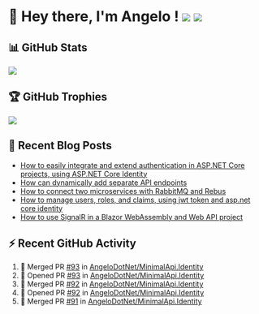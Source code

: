 # 👋 Hey there, I'm Angelo ! ![](https://img.shields.io/badge/Intel-Core_i5_12th-0071C5?style=for-the-badge&logo=intel&logoColor=white) <a href="https://www.buymeacoffee.com/angelodotnet" target="_blank"><img src="https://img.shields.io/badge/Buy%20Me%20A%20Coffee-FFDD00.svg?style=for-the-badge&logo=Buy-Me-A-Coffee&logoColor=black"></a>

## 📊 GitHub Stats
![](https://github-readme-stats.vercel.app/api?username=angelodotnet&theme=dracula&show_icons=true&hide_border=true&count_private=true)

## 🏆 GitHub Trophies
<img src="https://github-profile-trophy.vercel.app/?username=AngeloDotNet&no-frame=false&no-bg=false&margin-w=4&row=1" />

## 📝 Recent Blog Posts  
<!-- BLOG-POST-LIST:START -->
- [How to easily integrate and extend authentication in ASP.NET Core projects, using ASP.NET Core Identity](https://dev.to/angelodotnet/how-to-easily-integrate-and-extend-authentication-in-aspnet-core-projects-using-aspnet-core-130p)
- [How can dynamically add separate API endpoints](https://dev.to/angelodotnet/how-can-dynamically-add-separate-api-endpoints-4h56)
- [How to connect two microservices with RabbitMQ and Rebus](https://dev.to/angelodotnet/how-to-connect-two-microservices-with-rabbitmq-and-rebus-278)
- [How to manage users, roles, and claims, using jwt token and asp.net core identity](https://dev.to/angelodotnet/how-to-manage-roles-permissions-and-more-using-jwt-token-and-aspnet-core-identity-11k0)
- [How to use SignalR in a Blazor WebAssembly and Web API project](https://dev.to/angelodotnet/how-to-use-signalr-in-a-blazor-webassembly-and-web-api-project-27cp)
<!-- BLOG-POST-LIST:END -->

## ⚡ Recent GitHub Activity
<!--START_SECTION:activity-->
1. 🎉 Merged PR [#93](https://github.com/AngeloDotNet/MinimalApi.Identity/pull/93) in [AngeloDotNet/MinimalApi.Identity](https://github.com/AngeloDotNet/MinimalApi.Identity)
2. 💪 Opened PR [#93](https://github.com/AngeloDotNet/MinimalApi.Identity/pull/93) in [AngeloDotNet/MinimalApi.Identity](https://github.com/AngeloDotNet/MinimalApi.Identity)
3. 🎉 Merged PR [#92](https://github.com/AngeloDotNet/MinimalApi.Identity/pull/92) in [AngeloDotNet/MinimalApi.Identity](https://github.com/AngeloDotNet/MinimalApi.Identity)
4. 💪 Opened PR [#92](https://github.com/AngeloDotNet/MinimalApi.Identity/pull/92) in [AngeloDotNet/MinimalApi.Identity](https://github.com/AngeloDotNet/MinimalApi.Identity)
5. 🎉 Merged PR [#91](https://github.com/AngeloDotNet/MinimalApi.Identity/pull/91) in [AngeloDotNet/MinimalApi.Identity](https://github.com/AngeloDotNet/MinimalApi.Identity)
<!--END_SECTION:activity-->
